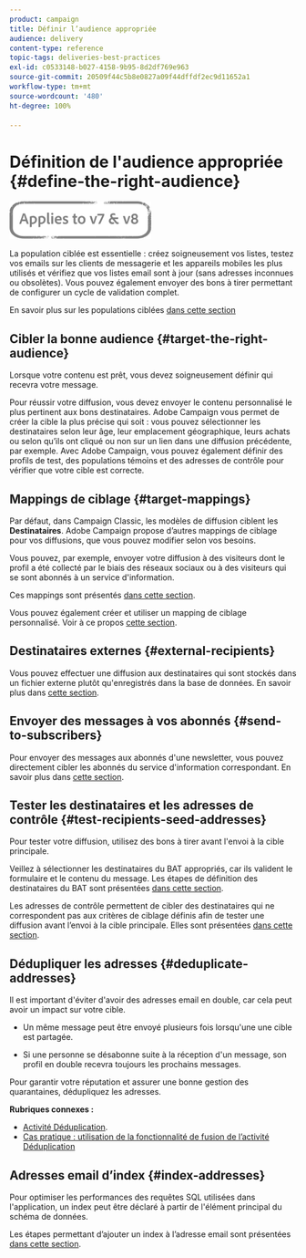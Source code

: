 ```yaml
---
product: campaign
title: Définir l’audience appropriée
audience: delivery
content-type: reference
topic-tags: deliveries-best-practices
exl-id: c0533148-b027-4158-9b95-8d2df769e963
source-git-commit: 20509f44c5b8e0827a09f44dffdf2ec9d11652a1
workflow-type: tm+mt
source-wordcount: '480'
ht-degree: 100%

---
```


# Définition de l&#39;audience appropriée {#define-the-right-audience}

![](../../assets/common.svg)

La population ciblée est essentielle : créez soigneusement vos listes, testez vos emails sur les clients de messagerie et les appareils mobiles les plus utilisés et vérifiez que vos listes email sont à jour (sans adresses inconnues ou obsolètes). Vous pouvez également envoyer des bons à tirer permettant de configurer un cycle de validation complet.

En savoir plus sur les populations ciblées [dans cette section](steps-defining-the-target-population.md)

## Cibler la bonne audience {#target-the-right-audience}

Lorsque votre contenu est prêt, vous devez soigneusement définir qui recevra votre message.

Pour réussir votre diffusion, vous devez envoyer le contenu personnalisé le plus pertinent aux bons destinataires. Adobe Campaign vous permet de créer la cible la plus précise qui soit : vous pouvez sélectionner les destinataires selon leur âge, leur emplacement géographique, leurs achats ou selon qu’ils ont cliqué ou non sur un lien dans une diffusion précédente, par exemple. Avec Adobe Campaign, vous pouvez également définir des profils de test, des populations témoins et des adresses de contrôle pour vérifier que votre cible est correcte.

## Mappings de ciblage {#target-mappings}

Par défaut, dans Campaign Classic, les modèles de diffusion ciblent les **Destinataires**. Adobe Campaign propose d’autres mappings de ciblage pour vos diffusions, que vous pouvez modifier selon vos besoins.

Vous pouvez, par exemple, envoyer votre diffusion à des visiteurs dont le profil a été collecté par le biais des réseaux sociaux ou à des visiteurs qui se sont abonnés à un service d&#39;information.

Ces mappings sont présentés [dans cette section](selecting-a-target-mapping.md).

Vous pouvez également créer et utiliser un mapping de ciblage personnalisé. Voir à ce propos [cette section](../../configuration/using/target-mapping.md).

## Destinataires externes {#external-recipients}

Vous pouvez effectuer une diffusion aux destinataires qui sont stockés dans un fichier externe plutôt qu&#39;enregistrés dans la base de données. En savoir plus dans [cette section](steps-defining-the-target-population.md#selecting-external-recipients).

## Envoyer des messages à vos abonnés {#send-to-subscribers}

Pour envoyer des messages aux abonnés d&#39;une newsletter, vous pouvez directement cibler les abonnés du service d&#39;information correspondant. En savoir plus dans [cette section](managing-subscriptions.md#delivering-to-the-subscribers-of-a-service).


## Tester les destinataires et les adresses de contrôle {#test-recipients-seed-addresses}

Pour tester votre diffusion, utilisez des bons à tirer avant l&#39;envoi à la cible principale.

Veillez à sélectionner les destinataires du BAT appropriés, car ils valident le formulaire et le contenu du message. Les étapes de définition des destinataires du BAT sont présentées [dans cette section](steps-defining-the-target-population.md#selecting-the-proof-target).

Les adresses de contrôle permettent de cibler des destinataires qui ne correspondent pas aux critères de ciblage définis afin de tester une diffusion avant l’envoi à la cible principale. Elles sont présentées [dans cette section](about-seed-addresses.md).

## Dédupliquer les adresses {#deduplicate-addresses}

Il est important d&#39;éviter d&#39;avoir des adresses email en double, car cela peut avoir un impact sur votre cible.

* Un même message peut être envoyé plusieurs fois lorsqu&#39;une une cible est partagée.

* Si une personne se désabonne suite à la réception d&#39;un message, son profil en double recevra toujours les prochains messages.

Pour garantir votre réputation et assurer une bonne gestion des quarantaines, dédupliquez les adresses.

**Rubriques connexes :**

* [Activité Déduplication](../../workflow/using/deduplication.md).
* [Cas pratique : utilisation de la fonctionnalité de fusion de l’activité Déduplication](../../workflow/using/deduplication-merge.md)

## Adresses email d’index {#index-addresses}

Pour optimiser les performances des requêtes SQL utilisées dans l&#39;application, un index peut être déclaré à partir de l&#39;élément principal du schéma de données.

Les étapes permettant d’ajouter un index à l’adresse email sont présentées [dans cette section](../../configuration/using/database-mapping.md#indexed-fields).
